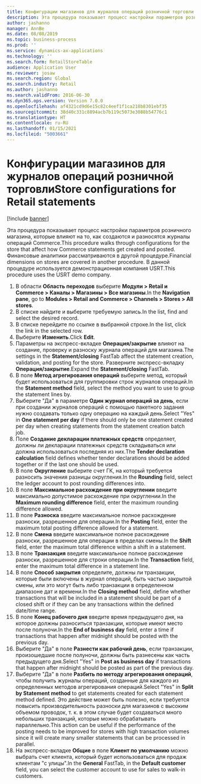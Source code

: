 ```yaml
---
title: Конфигурации магазинов для журналов операций розничной торговли
description: Эта процедура показывает процесс настройки параметров розничного магазина, которые влияют на то, как создаются и разносятся журналы операций Commerce.
author: jashanno
manager: AnnBe
ms.date: 08/08/2019
ms.topic: business-process
ms.prod: ''
ms.service: dynamics-ax-applications
ms.technology: ''
ms.search.form: RetailStoreTable
audience: Application User
ms.reviewer: josaw
ms.search.region: Global
ms.search.industry: Retail
ms.author: jashanno
ms.search.validFrom: 2016-06-30
ms.dyn365.ops.version: Version 7.0.0
ms.openlocfilehash: af4321cd9d6e15c82c4eef1f1ca218b8301ebf35
ms.sourcegitcommit: 38d40c331c8894acb7b119c5073e3088b54776c1
ms.translationtype: HT
ms.contentlocale: ru-RU
ms.lasthandoff: 01/15/2021
ms.locfileid: "5003661"
---
```

# <a name="store-configurations-for-retail-statements"></a><span data-ttu-id="591e2-103">Конфигурации магазинов для журналов операций розничной торговли</span><span class="sxs-lookup"><span data-stu-id="591e2-103">Store configurations for Retail statements</span></span>

[!include [banner](../includes/banner.md)]

<span data-ttu-id="591e2-104">Эта процедура показывает процесс настройки параметров розничного магазина, которые влияют на то, как создаются и разносятся журналы операций Commerce.</span><span class="sxs-lookup"><span data-stu-id="591e2-104">This procedure walks through configurations for the store that affect how Commerce statements get created and posted.</span></span> <span data-ttu-id="591e2-105">Финансовые аналитики рассматриваются в другой процедуре.</span><span class="sxs-lookup"><span data-stu-id="591e2-105">Financial dimensions on stores are covered in another procedure.</span></span> <span data-ttu-id="591e2-106">В данной процедуре используется демонстрационная компания USRT.</span><span class="sxs-lookup"><span data-stu-id="591e2-106">This procedure uses the USRT demo company.</span></span>

1. <span data-ttu-id="591e2-107">В области **Область переходов** выберите **Модули > Retail и Commerce > Каналы > Магазины > Все магазины**.</span><span class="sxs-lookup"><span data-stu-id="591e2-107">In the **Navigation pane**, go to **Modules > Retail and Commerce > Channels > Stores > All stores**.</span></span>
2. <span data-ttu-id="591e2-108">В списке найдите и выберите требуемую запись.</span><span class="sxs-lookup"><span data-stu-id="591e2-108">In the list, find and select the desired record.</span></span>
3. <span data-ttu-id="591e2-109">В списке перейдите по ссылке в выбранной строке.</span><span class="sxs-lookup"><span data-stu-id="591e2-109">In the list, click the link in the selected row.</span></span>
4. <span data-ttu-id="591e2-110">Выберите **Изменить**.</span><span class="sxs-lookup"><span data-stu-id="591e2-110">Click **Edit**.</span></span>
5. <span data-ttu-id="591e2-111">Параметры на экспресс-вкладке **Операция/закрытие** влияют на создание, проверку и разноску журнала операций для магазина.</span><span class="sxs-lookup"><span data-stu-id="591e2-111">The settings in the **Statement/closing** FastTab affect the statement creation, validation, and posting for the store.</span></span> <span data-ttu-id="591e2-112">Разверните экспресс-вкладку **Операция/закрытие**.</span><span class="sxs-lookup"><span data-stu-id="591e2-112">Expand the **Statement/closing** FastTab.</span></span>  
6. <span data-ttu-id="591e2-113">В поле **Метод агрегирования операций** выберите метод, который будет использоваться для группировки строк журналов операций.</span><span class="sxs-lookup"><span data-stu-id="591e2-113">In the **Statement method** field, select the method you want to use to group the statement lines by.</span></span>  
7. <span data-ttu-id="591e2-114">Выберите "Да" в параметре **Один журнал операций за день**, если при создании журналов операций с помощью пакетного задания нужно создавать только одну операцию на каждый день.</span><span class="sxs-lookup"><span data-stu-id="591e2-114">Select "Yes" in **One statement per day** if there should only be one statement created per day when creating statements from the statement creation batch job.</span></span>  
8. <span data-ttu-id="591e2-115">Поле **Создание декларации платежных средств** определяет, должны ли декларации платежных средств складываться или должна использоваться последняя из них.</span><span class="sxs-lookup"><span data-stu-id="591e2-115">The **Tender declaration calculation** field defines whether tender declarations should be added together or if the last one should be used.</span></span>  
9. <span data-ttu-id="591e2-116">В поле **Округление** выберите счет ГК, на который требуется разносить значения разницы округления.</span><span class="sxs-lookup"><span data-stu-id="591e2-116">In the **Rounding** field, select the ledger account to post rounding differences into.</span></span>  
10. <span data-ttu-id="591e2-117">В поле **Максимальное расхождение при округлении** введите максимально допустимое расхождение при округлении.</span><span class="sxs-lookup"><span data-stu-id="591e2-117">In the **Maximum rounding difference** field, enter the maximum rounding difference allowed.</span></span>
11. <span data-ttu-id="591e2-118">В поле **Разноска** введите максимальное полное расхождение разноски, разрешенное для операции.</span><span class="sxs-lookup"><span data-stu-id="591e2-118">In the **Posting** field, enter the maximum total posting difference allowed for a statement.</span></span>
12. <span data-ttu-id="591e2-119">В поле **Смена** введите максимальное полное расхождение разноски, разрешенное для операции в пределах смены.</span><span class="sxs-lookup"><span data-stu-id="591e2-119">In the **Shift** field, enter the maximum total difference within a shift in a statement.</span></span>  
13. <span data-ttu-id="591e2-120">В поле **Транзакция** введите максимальное полное расхождение разноски, разрешенное для строки операции.</span><span class="sxs-lookup"><span data-stu-id="591e2-120">In the **Transaction** field, enter the maximum total difference in a statement line.</span></span>  
14. <span data-ttu-id="591e2-121">В поле **Способ закрытия** определите, должны ли транзакции, которые были включены в журнал операций, быть частью закрытой смены, или это могут быть либо транзакции в определенном диапазоне дат и времени.</span><span class="sxs-lookup"><span data-stu-id="591e2-121">In the **Closing method** field, define whether transactions that will be included in a statement should be part of a closed shift or if they can be any transactions within the defined date/time range.</span></span>  
15. <span data-ttu-id="591e2-122">В поле **Конец рабочего дня** введите время предыдущего дня, на которое должны разноситься транзакции, которые имеют место после полуночи.</span><span class="sxs-lookup"><span data-stu-id="591e2-122">In the **End of business day** field, enter a time if transactions that happen after midnight should be posted with the previous day.</span></span>  
16. <span data-ttu-id="591e2-123">Выберите "Да" в поле **Разнести как рабочий день**, если транзакции, произошедшие после полуночи, должны быть разнесены как часть предыдущего дня.</span><span class="sxs-lookup"><span data-stu-id="591e2-123">Select "Yes" in **Post as business day** if transactions that happen after midnight should be posted as part of the previous day.</span></span>  
17. <span data-ttu-id="591e2-124">Выберите "Да" в поле **Разбить по методу агрегирования операций**, чтобы получить журналы операций, созданные для каждого из определенных методов агрегирования операций.</span><span class="sxs-lookup"><span data-stu-id="591e2-124">Select "Yes" in **Split by Statement method** to get statements created for each statement method defined.</span></span> <span data-ttu-id="591e2-125">Это действие может быть полезно, если требуется повысить производительность разноски для магазинов с высоким объемом проводок, т. к. в этом случае будет создаваться много небольших транзакций, которые можно обрабатывать параллельно.</span><span class="sxs-lookup"><span data-stu-id="591e2-125">This action can be useful if the performance of the posting needs to be improved for stores with high transaction volumes since it will create many smaller statements that can be processed in parallel.</span></span>  
18. <span data-ttu-id="591e2-126">На экспресс-вкладке **Общие** в поле **Клиент по умолчанию** можно выбрать счет клиента, который будет использоваться для продаж клиентам "с улицы".</span><span class="sxs-lookup"><span data-stu-id="591e2-126">In the **General** FastTab, in the **Default customer** field, you can select the customer account to use for sales to walk-in customers.</span></span>  

